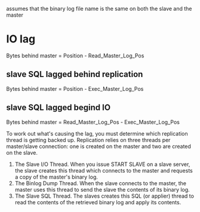 assumes that the binary log file name is the same on both the slave and the master

# IO lag
Bytes behind master = Position - Read_Master_Log_Pos

## slave SQL lagged behind replication
Bytes behind master = Position - Exec_Master_Log_Pos

## slave SQL lagged begind IO
Bytes behind master = Read_Master_Log_Pos - Exec_Master_Log_Pos

To work out what's causing the lag, you must determine which replication thread is getting backed up. Replication relies on three threads per master/slave connection: one is created on the master and two are created on the slave.

1. The Slave I/O Thread. 
  When you issue START SLAVE on a slave server, the slave creates this thread which connects to the master and requests a copy of the master's binary log.
2. The Binlog Dump Thread. 
   When the slave connects to the master, the master uses this thread to send the slave the contents of its binary log.
3. The Slave SQL Thread. 
  The slaves creates this SQL (or applier) thread to read the contents of the retrieved binary log and apply its contents.














